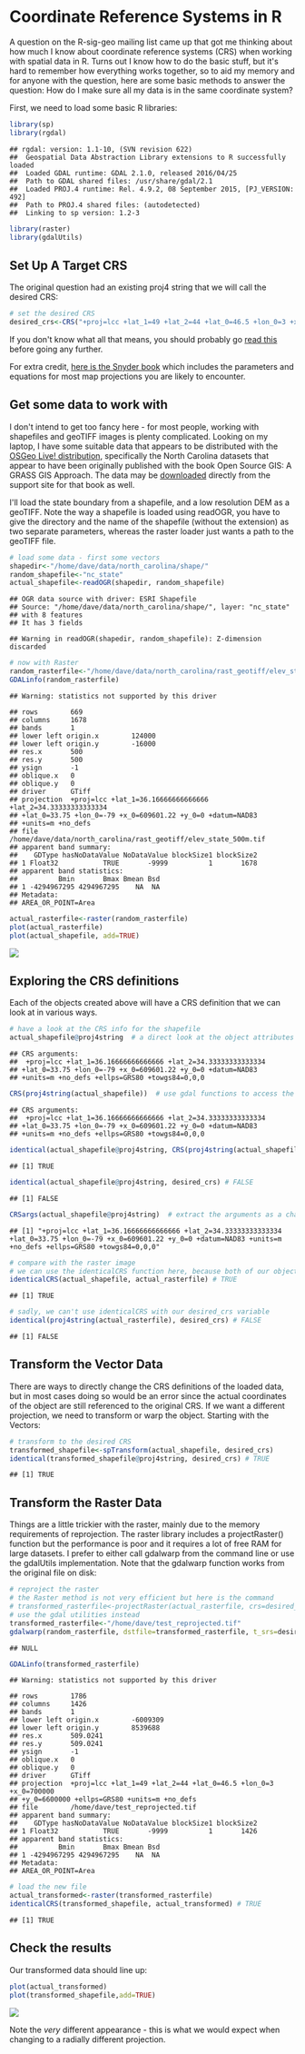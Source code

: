 Coordinate Reference Systems in R
================

A question on the R-sig-geo mailing list came up that got me thinking about how much I know about coordinate reference systems (CRS) when working with spatial data in R. Turns out I know how to do the basic stuff, but it's hard to remember how everything works together, so to aid my memory and for anyone with the question, here are some basic methods to answer the question: How do I make sure all my data is in the same coordinate system?

First, we need to load some basic R libraries:

``` r
library(sp)
library(rgdal)
```

    ## rgdal: version: 1.1-10, (SVN revision 622)
    ##  Geospatial Data Abstraction Library extensions to R successfully loaded
    ##  Loaded GDAL runtime: GDAL 2.1.0, released 2016/04/25
    ##  Path to GDAL shared files: /usr/share/gdal/2.1
    ##  Loaded PROJ.4 runtime: Rel. 4.9.2, 08 September 2015, [PJ_VERSION: 492]
    ##  Path to PROJ.4 shared files: (autodetected)
    ##  Linking to sp version: 1.2-3

``` r
library(raster)
library(gdalUtils)
```

Set Up A Target CRS
-------------------

The original question had an existing proj4 string that we will call the desired CRS:

``` r
# set the desired CRS
desired_crs<-CRS("+proj=lcc +lat_1=49 +lat_2=44 +lat_0=46.5 +lon_0=3 +x_0=700000 +y_0=6600000 +ellps=GRS80 +units=m +no_defs")
```

If you don't know what all that means, you should probably go [read this](http://proj4.org/index.html) before going any further.

For extra credit, [here is the Snyder book](https://pubs.usgs.gov/pp/1395/report.pdf) which includes the parameters and equations for most map projections you are likely to encounter.

Get some data to work with
--------------------------

I don't intend to get too fancy here - for most people, working with shapefiles and geoTIFF images is plenty complicated. Looking on my laptop, I have some suitable data that appears to be distributed with the [OSGeo Live! distribution](https://live.osgeo.org/en/index.html), specifically the North Carolina datasets that appear to have been originally published with the book Open Source GIS: A GRASS GIS Approach. The data may be [downloaded](https://grassbook.org/datasets/datasets-3rd-edition/) directly from the support site for that book as well.

I'll load the state boundary from a shapefile, and a low resolution DEM as a geoTIFF. Note the way a shapefile is loaded using readOGR, you have to give the directory and the name of the shapefile (without the extension) as two separate parameters, whereas the raster loader just wants a path to the geoTIFF file.

``` r
# load some data - first some vectors
shapedir<-"/home/dave/data/north_carolina/shape/"
random_shapefile<-"nc_state"
actual_shapefile<-readOGR(shapedir, random_shapefile)
```

    ## OGR data source with driver: ESRI Shapefile 
    ## Source: "/home/dave/data/north_carolina/shape/", layer: "nc_state"
    ## with 8 features
    ## It has 3 fields

    ## Warning in readOGR(shapedir, random_shapefile): Z-dimension discarded

``` r
# now with Raster
random_rasterfile<-"/home/dave/data/north_carolina/rast_geotiff/elev_state_500m.tif"
GDALinfo(random_rasterfile)
```

    ## Warning: statistics not supported by this driver

    ## rows        669 
    ## columns     1678 
    ## bands       1 
    ## lower left origin.x        124000 
    ## lower left origin.y        -16000 
    ## res.x       500 
    ## res.y       500 
    ## ysign       -1 
    ## oblique.x   0 
    ## oblique.y   0 
    ## driver      GTiff 
    ## projection  +proj=lcc +lat_1=36.16666666666666 +lat_2=34.33333333333334
    ## +lat_0=33.75 +lon_0=-79 +x_0=609601.22 +y_0=0 +datum=NAD83
    ## +units=m +no_defs 
    ## file        /home/dave/data/north_carolina/rast_geotiff/elev_state_500m.tif 
    ## apparent band summary:
    ##    GDType hasNoDataValue NoDataValue blockSize1 blockSize2
    ## 1 Float32           TRUE       -9999          1       1678
    ## apparent band statistics:
    ##          Bmin       Bmax Bmean Bsd
    ## 1 -4294967295 4294967295    NA  NA
    ## Metadata:
    ## AREA_OR_POINT=Area

``` r
actual_rasterfile<-raster(random_rasterfile)
plot(actual_rasterfile)
plot(actual_shapefile, add=TRUE)
```

![](../images/post5/load_data-1.png)

Exploring the CRS definitions
-----------------------------

Each of the objects created above will have a CRS definition that we can look at in various ways.

``` r
# have a look at the CRS info for the shapefile
actual_shapefile@proj4string  # a direct look at the object attributes
```

    ## CRS arguments:
    ##  +proj=lcc +lat_1=36.16666666666666 +lat_2=34.33333333333334
    ## +lat_0=33.75 +lon_0=-79 +x_0=609601.22 +y_0=0 +datum=NAD83
    ## +units=m +no_defs +ellps=GRS80 +towgs84=0,0,0

``` r
CRS(proj4string(actual_shapefile))  # use gdal functions to access the object attributes
```

    ## CRS arguments:
    ##  +proj=lcc +lat_1=36.16666666666666 +lat_2=34.33333333333334
    ## +lat_0=33.75 +lon_0=-79 +x_0=609601.22 +y_0=0 +datum=NAD83
    ## +units=m +no_defs +ellps=GRS80 +towgs84=0,0,0

``` r
identical(actual_shapefile@proj4string, CRS(proj4string(actual_shapefile))) # TRUE
```

    ## [1] TRUE

``` r
identical(actual_shapefile@proj4string, desired_crs) # FALSE
```

    ## [1] FALSE

``` r
CRSargs(actual_shapefile@proj4string)  # extract the arguments as a character vector
```

    ## [1] "+proj=lcc +lat_1=36.16666666666666 +lat_2=34.33333333333334 +lat_0=33.75 +lon_0=-79 +x_0=609601.22 +y_0=0 +datum=NAD83 +units=m +no_defs +ellps=GRS80 +towgs84=0,0,0"

``` r
# compare with the raster image
# we can use the identicalCRS function here, because both of our objects have a proj4string attribute
identicalCRS(actual_shapefile, actual_rasterfile) # TRUE
```

    ## [1] TRUE

``` r
# sadly, we can't use identicalCRS with our desired_crs variable
identical(proj4string(actual_rasterfile), desired_crs) # FALSE
```

    ## [1] FALSE

Transform the Vector Data
-------------------------

There are ways to directly change the CRS definitions of the loaded data, but in most cases doing so would be an error since the actual coordinates of the object are still referenced to the original CRS. If we want a different projection, we need to transform or warp the object. Starting with the Vectors:

``` r
# transform to the desired CRS
transformed_shapefile<-spTransform(actual_shapefile, desired_crs)
identical(transformed_shapefile@proj4string, desired_crs) # TRUE
```

    ## [1] TRUE

Transform the Raster Data
-------------------------

Things are a little trickier with the raster, mainly due to the memory requirements of reprojection. The raster library includes a projectRaster() function but the performance is poor and it requires a lot of free RAM for large datasets. I prefer to either call gdalwarp from the command line or use the gdalUtils implementation. Note that the gdalwarp function works from the original file on disk:

``` r
# reproject the raster
# the Raster method is not very efficient but here is the command
# transformed_rasterfile<-projectRaster(actual_rasterfile, crs=desired_crs)
# use the gdal utilities instead
transformed_rasterfile<-"/home/dave/test_reprojected.tif"
gdalwarp(random_rasterfile, dstfile=transformed_rasterfile, t_srs=desired_crs@projargs)
```

    ## NULL

``` r
GDALinfo(transformed_rasterfile)
```

    ## Warning: statistics not supported by this driver

    ## rows        1786 
    ## columns     1426 
    ## bands       1 
    ## lower left origin.x        -6009309 
    ## lower left origin.y        8539688 
    ## res.x       509.0241 
    ## res.y       509.0241 
    ## ysign       -1 
    ## oblique.x   0 
    ## oblique.y   0 
    ## driver      GTiff 
    ## projection  +proj=lcc +lat_1=49 +lat_2=44 +lat_0=46.5 +lon_0=3 +x_0=700000
    ## +y_0=6600000 +ellps=GRS80 +units=m +no_defs 
    ## file        /home/dave/test_reprojected.tif 
    ## apparent band summary:
    ##    GDType hasNoDataValue NoDataValue blockSize1 blockSize2
    ## 1 Float32           TRUE       -9999          1       1426
    ## apparent band statistics:
    ##          Bmin       Bmax Bmean Bsd
    ## 1 -4294967295 4294967295    NA  NA
    ## Metadata:
    ## AREA_OR_POINT=Area

``` r
# load the new file
actual_transformed<-raster(transformed_rasterfile)
identicalCRS(transformed_shapefile, actual_transformed) # TRUE
```

    ## [1] TRUE

Check the results
-----------------

Our transformed data should line up:

``` r
plot(actual_transformed)
plot(transformed_shapefile,add=TRUE)
```

![](../images/post5/check_results-1.png)

Note the *very* different appearance - this is what we would expect when changing to a radially different projection.
